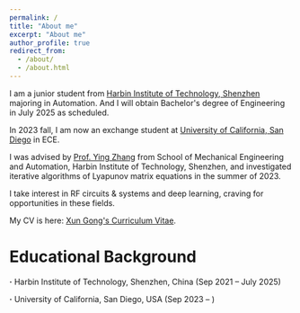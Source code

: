 ```yaml
---
permalink: /
title: "About me"
excerpt: "About me"
author_profile: true
redirect_from: 
  - /about/
  - /about.html
---
```


I am a junior student from [Harbin Institute of Technology, Shenzhen](http://en.hitsz.edu.cn/) majoring in Automation. And I will obtain Bachelor's degree of Engineering in July 2025 as scheduled. 

In 2023 fall, I am now an exchange student at [University of California, San Diego](https://ucsd.edu/) in ECE.

I was advised by [Prof. Ying Zhang](http://faculty.hitsz.edu.cn/zhangying) from School of Mechanical Engineering and Automation, Harbin Institute of Technology, Shenzhen, and investigated iterative algorithms of Lyapunov matrix equations in the summer of 2023.

I take interest in RF circuits & systems and deep learning, craving for opportunities in these fields.

My CV is here: [Xun Gong's Curriculum Vitae](../assets/Curriculum_Vitae.pdf).

Educational Background
======
**·** Harbin Institute of Technology, Shenzhen, China (Sep 2021 – July 2025) 

**·** University of California, San Diego, USA (Sep 2023 – )
